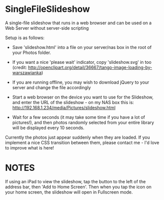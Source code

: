 SingleFileSlideshow
===================

A single-file slideshow that runs in a web browser and can be used on a Web Server without server-side scripting

Setup is as follows:

   * Save 'slideshow.html' into a file on your server/nas box in the root of your Photos folder.

   * If you want a nice 'please wait' indicator, copy 'slideshow.svg' in too (credit: http://openclipart.org/detail/36667/tango-image-loading-by-warszawianka)

   * If you are running offline, you may wish to download jQuery to your server and change the file accordingly

   * Start a web browser on the device you want to use for the Slideshow, and enter the URL of the slideshow - on my NAS box this is: http://192.168.1.234/media/Pictures/slideshow.html

   * Wait for a few seconds (it may take some time if you have a lot of pictures!), and then photos randomly selected from your entire library will be displayed every 10 seconds.

Currently the photos just appear suddenly when they are loaded. If you implement a nice CSS transition between them, please contact me - I'd love to improve what is here!



NOTES
======

If using an iPad to view the slideshow, tap the button to the left of the address bar, then 'Add to Home Screen'. Then when you tap the icon on your home screen, the slideshow will open in Fullscreen mode.
